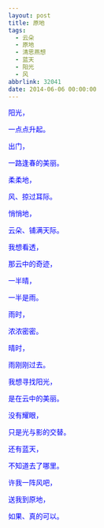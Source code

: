 ```yaml
---
layout: post
title: 原地
tags:
  - 云朵
  - 原地
  - 清思燕想
  - 蓝天
  - 阳光
  - 风
abbrlink: 32041
date: 2014-06-06 00:00:00
---
```


<!-- build time:Sat Jun 23 2018 12:05:16 GMT+0800 (中国标准时间) -->

<span style="color:#00f">阳光，</span>

<span style="color:#00f">一点点升起。</span>

<span style="color:#00f">出门，</span>

<span style="color:#00f">一路逢春的美丽。</span>

<span style="color:#00f">柔柔地，</span>

<span style="color:#00f">风、掠过耳际。</span>

<span style="color:#00f">悄悄地，</span>

<span style="color:#00f">云朵、铺满天际。</span>

<span style="color:#00f">我想看透，</span>

<span style="color:#00f">那云中的奇迹，</span>

<span style="color:#00f">一半晴，</span>

<span style="color:#00f">一半是雨。</span>

<span style="color:#00f">雨时，</span>

<span style="color:#00f">浓浓密密。</span>

<span style="color:#00f">晴时，</span>

<span style="color:#00f">雨刚刚过去。</span>

<span style="color:#00f">我想寻找阳光，</span>

<span style="color:#00f">是在云中的美丽。</span>

<span style="color:#00f">没有耀眼，</span>

<span style="color:#00f">只是光与影的交替。</span>

<span style="color:#00f">还有蓝天，</span>

<span style="color:#00f">不知道去了哪里。</span>

<span style="color:#00f">许我一阵风吧，</span>

<span style="color:#00f">送我到原地，</span>

<span style="color:#00f">如果、真的可以。</span>
<!-- rebuild by neat -->